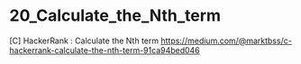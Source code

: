 # 20_Calculate_the_Nth_term
[C] HackerRank : Calculate the Nth term
https://medium.com/@marktbss/c-hackerrank-calculate-the-nth-term-91ca94bed046
